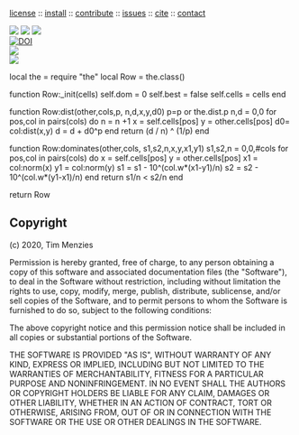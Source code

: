 <p> <a
href="https://github.com/sehero/lua/blob/master/LICENSE">license</a> :: <a
href="https://github.com/sehero/lua/blob/master/INSTALL.md#top">install</a> :: <a
href="https://github.com/sehero/lua/blob/master/CODE_OF_CONDUCT.md#top">contribute</a> :: <a
href="https://github.com/sehero/lua/issues">issues</a> :: <a
href="https://github.com/sehero/lua/blob/master/CITATION.md#top">cite</a> :: <a
href="https://github.com/sehero/lua/blob/master/CONTACT.md#top">contact</a> </p><p> 
<img src="https://img.shields.io/badge/license-mit-red">   
<img src="https://img.shields.io/badge/language-lua-orange">    
<img src="https://img.shields.io/badge/purpose-ai,se-blueviolet"><br>
<a href="https://zenodo.org/badge/latestdoi/263210595"><img src="https://zenodo.org/badge/263210595.svg" alt="DOI"></a><br>
<img src="https://img.shields.io/badge/platform-mac,*nux-informational"><br>
<a href="https://travis-ci.org/github/sehero/lua"><img 
src="https://travis-ci.org/sehero/lua.svg?branch=master"></a><br>  
</p>
local the = require "the"
local Row = the.class()

function Row:_init(cells) 
  self.dom = 0
  self.best = false
  self.cells = cells 
end
  
function Row:dist(other,cols,p,    n,d,x,y,d0) 
  p=p or the.dist.p
  n,d = 0,0
  for pos,col in pairs(cols) do
    n = n +1
    x = self.cells[pos]
    y = other.cells[pos]
    d0= col:dist(x,y)
    d = d + d0^p
  end
  return (d / n) ^ (1/p)
end

function Row:dominates(other,cols,    s1,s2,n,x,y,x1,y1)
   s1,s2,n =  0,0,#cols
   for pos,col in pairs(cols) do
     x  = self.cells[pos]
     y  = other.cells[pos]
     x1 = col:norm(x)
     y1 = col:norm(y)
     s1 = s1 - 10^(col.w*(x1-y1)/n)
     s2 = s2 - 10^(col.w*(y1-x1)/n)
   end
  return s1/n < s2/n 
end

return Row

## Copyright

(c) 2020, Tim Menzies

Permission is hereby granted, free of charge, to any person obtaining a copy
of this software and associated documentation files (the "Software"), to deal
in the Software without restriction, including without limitation the rights
to use, copy, modify, merge, publish, distribute, sublicense, and/or sell
copies of the Software, and to permit persons to whom the Software is
furnished to do so, subject to the following conditions:

The above copyright notice and this permission notice shall be included in all
copies or substantial portions of the Software.

THE SOFTWARE IS PROVIDED "AS IS", WITHOUT WARRANTY OF ANY KIND, EXPRESS OR
IMPLIED, INCLUDING BUT NOT LIMITED TO THE WARRANTIES OF MERCHANTABILITY,
FITNESS FOR A PARTICULAR PURPOSE AND NONINFRINGEMENT. IN NO EVENT SHALL THE
AUTHORS OR COPYRIGHT HOLDERS BE LIABLE FOR ANY CLAIM, DAMAGES OR OTHER
LIABILITY, WHETHER IN AN ACTION OF CONTRACT, TORT OR OTHERWISE, ARISING FROM,
OUT OF OR IN CONNECTION WITH THE SOFTWARE OR THE USE OR OTHER DEALINGS IN THE
SOFTWARE.

